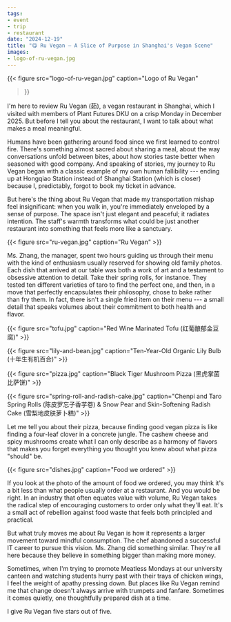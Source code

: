 ```yaml
---
tags:
- event
- trip
- restaurant
date: "2024-12-19"
title: "😋 Ru Vegan — A Slice of Purpose in Shanghai's Vegan Scene"
images:
- logo-of-ru-vegan.jpg
---
```


{{<
    figure src="logo-of-ru-vegan.jpg"
    caption="Logo of Ru Vegan"
>}}

I'm here to review Ru Vegan (茹), a vegan restaurant in Shanghai, which I
visited with members of Plant Futures DKU on a crisp Monday in December 2025.
But before I tell you about the restaurant, I want to talk about what makes a
meal meaningful.

Humans have been gathering around food since we first learned to control fire.
There's something almost sacred about sharing a meal, about the way
conversations unfold between bites, about how stories taste better when seasoned
with good company. And speaking of stories, my journey to Ru Vegan began with a
classic example of my own human fallibility --- ending up at Hongqiao Station
instead of Shanghai Station (which is closer) because I, predictably, forgot to
book my ticket in advance.

But here's the thing about Ru Vegan that made my transportation mishap feel
insignificant: when you walk in, you're immediately enveloped by a sense of
purpose. The space isn't just elegant and peaceful; it radiates intention. The
staff's warmth transforms what could be just another restaurant into something
that feels more like a sanctuary.

{{< figure src="ru-vegan.jpg" caption="Ru Vegan" >}}

Ms. Zhang, the manager, spent two hours guiding us through their menu with the
kind of enthusiasm usually reserved for showing old family photos. Each dish
that arrived at our table was both a work of art and a testament to obsessive
attention to detail. Take their spring rolls, for instance. They tested ten
different varieties of taro to find the perfect one, and then, in a move that
perfectly encapsulates their philosophy, chose to bake rather than fry them. In
fact, there isn't a single fried item on their menu --- a small detail that
speaks volumes about their commitment to both health and flavor.

{{< figure src="tofu.jpg" caption="Red Wine Marinated Tofu (红葡酿郁金豆腐)" >}}

{{< figure src="lily-and-bean.jpg" caption="Ten-Year-Old Organic Lily Bulb (十年生有机百合)" >}}

{{< figure src="pizza.jpg" caption="Black Tiger Mushroom Pizza (黑虎掌菌比萨饼)" >}}

{{< figure src="spring-roll-and-radish-cake.jpg" caption="Chenpi and Taro Spring Rolls (陈皮罗忘子香芋卷) & Snow Pear and Skin-Softening Radish Cake (雪梨地皮肤萝卜糕)" >}}

Let me tell you about their pizza, because finding good vegan pizza is like
finding a four-leaf clover in a concrete jungle. The cashew cheese and spicy
mushrooms create what I can only describe as a harmony of flavors that makes you
forget everything you thought you knew about what pizza "should" be.

{{< figure src="dishes.jpg" caption="Food we ordered" >}}

If you look at the photo of the amount of food we ordered, you may think it's a
bit less than what people usually order at a restaurant.  And you would be
right.  In an industry that often equates value with volume, Ru Vegan takes the
radical step of encouraging customers to order only what they'll eat. It's a
small act of rebellion against food waste that feels both principled and
practical.

But what truly moves me about Ru Vegan is how it represents a larger movement
toward mindful consumption. The chef abandoned a successful IT career to pursue
this vision. Ms. Zhang did something similar. They're all here because they
believe in something bigger than making more money.

Sometimes, when I'm trying to promote Meatless Mondays at our university canteen
and watching students hurry past with their trays of chicken wings, I feel the
weight of apathy pressing down. But places like Ru Vegan remind me that change
doesn't always arrive with trumpets and fanfare. Sometimes it comes quietly, one
thoughtfully prepared dish at a time.

I give Ru Vegan five stars out of five.
